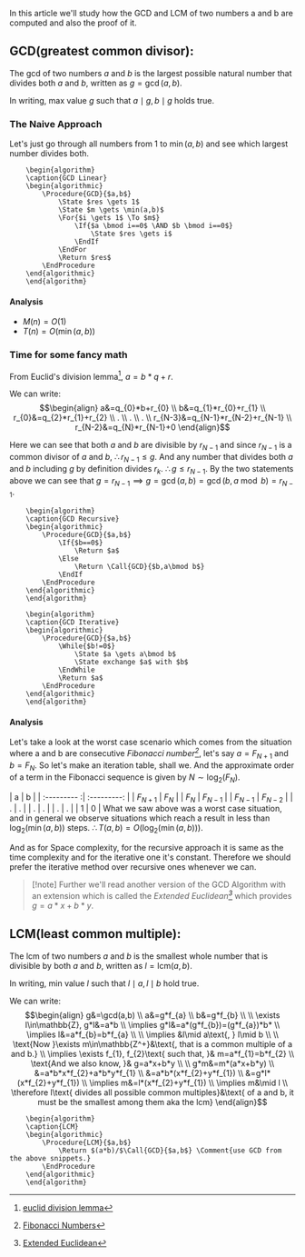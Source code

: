 In this article we'll study how the GCD and LCM of two numbers a and b are computed and also the proof of it.

## GCD(greatest common divisor):
The gcd of two numbers $a$ and $b$ is the largest possible natural number that divides both $a$ and $b$, written as $g=\gcd(a,b)$.

In writing, max value $g$ such that $a\mid g, b\mid g$ holds true.

### The Naive Approach
Let's just go through all numbers from $1$ to $\min(a,b)$ and see which largest number divides both.
```pseudo
	\begin{algorithm}
	\caption{GCD Linear}
	\begin{algorithmic}
		\Procedure{GCD}{$a,b$}
			\State $res \gets 1$
			\State $m \gets \min(a,b)$
			\For{$i \gets 1$ \To $m$}
				\If{$a \bmod i==0$ \AND $b \bmod i==0$}
					\State $res \gets i$
				\EndIf
			\EndFor
			\Return $res$
		\EndProcedure
	\end{algorithmic}
	\end{algorithm}
```
#### Analysis
- $M(n)=O(1)$
- $T(n)=O(\min(a,b))$

### Time for some fancy math
From Euclid's division lemma[^1], $a=b*q+r$.

We can write:
$$\begin{align}
a&=q_{0}*b+r_{0} \\
b&=q_{1}*r_{0}+r_{1} \\
r_{0}&=q_{2}*r_{1}+r_{2} \\
. \\
. \\
. \\
r_{N-3}&=q_{N-1}*r_{N-2}+r_{N-1} \\
r_{N-2}&=q_{N}*r_{N-1}+0
\end{align}$$

Here we can see that both $a$ and $b$ are divisible by $r_{N-1}$ and since $r_{N-1}$ is a common divisor of $a$ and $b$, $\therefore r_{N-1}\leq g$.
And any number that divides both $a$ and $b$ including $g$ by definition divides $r_{k}$. $\therefore g\leq r_{N-1}$.
By the two statements above we can see that $g=r_{N-1}\implies g=\gcd(a,b)=\gcd(b,a\bmod b)=r_{N-1}$.

```pseudo
	\begin{algorithm}
	\caption{GCD Recursive}
	\begin{algorithmic}
		\Procedure{GCD}{$a,b$}
			\If{$b==0$}
				\Return $a$
			\Else
				\Return \Call{GCD}{$b,a\bmod b$}
			\EndIf
		\EndProcedure
	\end{algorithmic}
	\end{algorithm}
```

```pseudo
	\begin{algorithm}
	\caption{GCD Iterative}
	\begin{algorithmic}
		\Procedure{GCD}{$a,b$}
			\While{$b!=0$}
				\State $a \gets a\bmod b$
				\State exchange $a$ with $b$
			\EndWhile
			\Return $a$
		\EndProcedure
	\end{algorithmic}
	\end{algorithm}
```

#### Analysis
Let's take a look at the worst case scenario which comes from the situation where a and b are consecutive _Fibonacci number[^2]_, let's say $a=F_{N+1}$ and $b=F_{N}$. So let's make an iteration table, shall we. And the approximate order of a term in the Fibonacci sequence is given by $N\sim \log_{2}(F_{N})$.

| a         | b         |
| :--------- :| :---------: |
| $F_{N+1}$ | $F_{N}$   |
| $F_{N}$   | $F_{N-1}$ |
| $F_{N-1}$ | $F_{N-2}$ |
| .         | .         |
| .         | .         |
| .         | .         |
| 1         | 0          |
What we saw above was a worst case situation, and in general we observe situations which reach a result in less than $\log_{2}(\min(a,b))$ steps.
$\therefore T(a,b)=O(\log_{2}(\min(a,b)))$.

And as for Space complexity, for the recursive approach it is same as the time complexity and for the iterative one it's constant. Therefore we should prefer the iterative method over recursive ones whenever we can.
> [!note] Further we'll read another version of the GCD Algorithm with an extension which is called the _Extended Euclidean[^3]_ which provides $g=a*x+b*y$.

## LCM(least common multiple):
The lcm of two numbers $a$ and $b$ is the smallest whole number that is divisible by both $a$ and $b$, written as $l=\text{lcm}(a,b)$.

In writing, min value $l$ such that $l\mid a, l\mid b$ hold true.

We can write:
$$\begin{align}
g&=\gcd(a,b) \\
a&=g*f_{a} \\
b&=g*f_{b} \\ \\
\exists l\in\mathbb{Z}, g*l&=a*b \\
\implies g*l&=a*(g*f_{b})=(g*f_{a})*b* \\
\implies l&=a*f_{b}=b*f_{a} \\ \\
\implies &l\mid a\text{, } l\mid b \\ \\
\text{Now }\exists m\in\mathbb{Z^+}&\text{, that is a common multiple of a and b.} \\
\implies \exists f_{1}, f_{2}\text{ such that, }& m=a*f_{1}=b*f_{2} \\
\text{And we also know, }& g=a*x+b*y \\ \\
g*m&=m*(a*x+b*y) \\
&=a*b*x*f_{2}+a*b*y*f_{1} \\
&=a*b*(x*f_{2}+y*f_{1}) \\
&=g*l*(x*f_{2}+y*f_{1}) \\
\implies m&=l*(x*f_{2}+y*f_{1}) \\
\implies m&\mid l \\
\therefore l\text{ divides all possible common multiples}&\text{ of a and b, it must be the smallest among them aka the lcm}
\end{align}$$

```pseudo
	\begin{algorithm}
	\caption{LCM}
	\begin{algorithmic}
		\Procedure{LCM}{$a,b$}
			\Return $(a*b)/$\Call{GCD}{$a,b$} \Comment{use GCD from the above snippets.}
		\EndProcedure
	\end{algorithmic}
	\end{algorithm}
```

[^1]: [euclid division lemma](../number-theory/modulo-arithmetic.md)
[^2]: [Fibonacci Numbers](fib-nums.md)
[^3]: [Extended Euclidean](ext-euclid.md)
